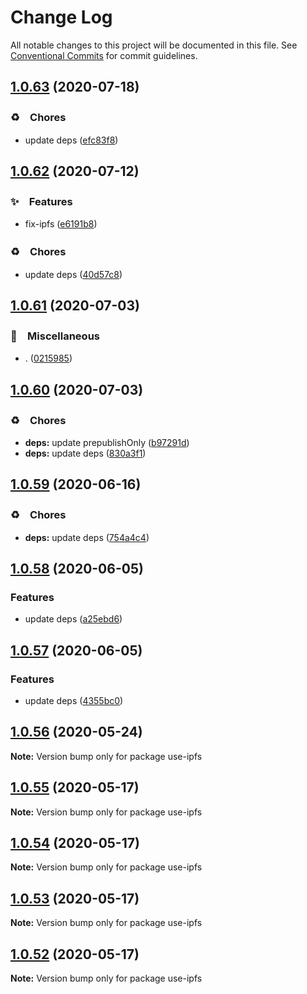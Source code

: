# Change Log

All notable changes to this project will be documented in this file.
See [Conventional Commits](https://conventionalcommits.org) for commit guidelines.

## [1.0.63](https://github.com/bluelovers/ws-ipfs/compare/use-ipfs@1.0.62...use-ipfs@1.0.63) (2020-07-18)


### ♻️　Chores

* update deps ([efc83f8](https://github.com/bluelovers/ws-ipfs/commit/efc83f8b311e2b26d11d4db87a94943c4067d25a))





## [1.0.62](https://github.com/bluelovers/ws-ipfs/compare/use-ipfs@1.0.61...use-ipfs@1.0.62) (2020-07-12)


### ✨　Features

* fix-ipfs ([e6191b8](https://github.com/bluelovers/ws-ipfs/commit/e6191b8fd8db6d07fd58d0f8d662a27fc4200ec3))


### ♻️　Chores

* update deps ([40d57c8](https://github.com/bluelovers/ws-ipfs/commit/40d57c83e126c495aaf515ca8ac8cd02db848fc0))





## [1.0.61](https://github.com/bluelovers/ws-ipfs/compare/use-ipfs@1.0.60...use-ipfs@1.0.61) (2020-07-03)


### 🔖　Miscellaneous

* . ([0215985](https://github.com/bluelovers/ws-ipfs/commit/02159857809e29f3a2476a54e13ab1b8a7191433))





## [1.0.60](https://github.com/bluelovers/ws-ipfs/compare/use-ipfs@1.0.59...use-ipfs@1.0.60) (2020-07-03)


### ♻️　Chores

* **deps:** update prepublishOnly ([b97291d](https://github.com/bluelovers/ws-ipfs/commit/b97291d25341f48482aaae290d4b78375e57cbd2))
* **deps:** update deps ([830a3f1](https://github.com/bluelovers/ws-ipfs/commit/830a3f1f306a3045fa421f023ae1f0024836ef6b))





## [1.0.59](https://github.com/bluelovers/ws-ipfs/compare/use-ipfs@1.0.58...use-ipfs@1.0.59) (2020-06-16)


### ♻️　Chores

* **deps:**  update deps ([754a4c4](https://github.com/bluelovers/ws-ipfs/commit/754a4c4a714d3d256500b319473ce610f876b442))





## [1.0.58](https://github.com/bluelovers/ws-ipfs/compare/use-ipfs@1.0.57...use-ipfs@1.0.58) (2020-06-05)


### Features

* update deps ([a25ebd6](https://github.com/bluelovers/ws-ipfs/commit/a25ebd688ccfd54f164b3ff89cf6cdb2e7f6e478))





## [1.0.57](https://github.com/bluelovers/ws-ipfs/compare/use-ipfs@1.0.56...use-ipfs@1.0.57) (2020-06-05)


### Features

* update deps ([4355bc0](https://github.com/bluelovers/ws-ipfs/commit/4355bc0161fa03725b7455cee33ac834a99b7cd9))





## [1.0.56](https://github.com/bluelovers/ws-ipfs/compare/use-ipfs@1.0.55...use-ipfs@1.0.56) (2020-05-24)

**Note:** Version bump only for package use-ipfs





## [1.0.55](https://github.com/bluelovers/ws-ipfs/compare/use-ipfs@1.0.54...use-ipfs@1.0.55) (2020-05-17)

**Note:** Version bump only for package use-ipfs





## [1.0.54](https://github.com/bluelovers/ws-ipfs/compare/use-ipfs@1.0.53...use-ipfs@1.0.54) (2020-05-17)

**Note:** Version bump only for package use-ipfs





## [1.0.53](https://github.com/bluelovers/ws-ipfs/compare/use-ipfs@1.0.52...use-ipfs@1.0.53) (2020-05-17)

**Note:** Version bump only for package use-ipfs





## [1.0.52](https://github.com/bluelovers/ws-ipfs/compare/use-ipfs@1.0.51...use-ipfs@1.0.52) (2020-05-17)

**Note:** Version bump only for package use-ipfs
